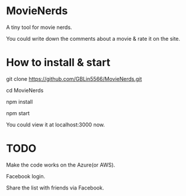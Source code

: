 # MovieNerds
A tiny tool for movie nerds.
  
You could write down the comments about a movie & rate it on the site.

# How to install & start

git clone https://github.com/GBLin5566/MovieNerds.git

cd MovieNerds

npm install

npm start

You could view it at localhost:3000 now.

# TODO

Make the code works on the Azure(or AWS).

Facebook login.

Share the list with friends via Facebook.
